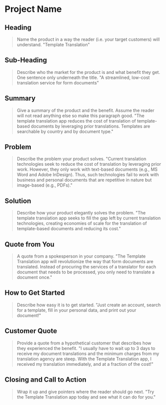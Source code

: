 # Project Name #

<!-- 
> This material was originally posted [here](http://www.quora.com/What-is-Amazons-approach-to-product-development-and-product-management). It is reproduced here for posterities sake.

There is an approach called "working backwards" that is widely used at Amazon. They work backwards from the customer, rather than starting with an idea for a product and trying to bolt customers onto it. While working backwards can be applied to any specific product decision, using this approach is especially important when developing new products or features.

For new initiatives a product manager typically starts by writing an internal press release announcing the finished product. The target audience for the press release is the new/updated product's customers, which can be retail customers or internal users of a tool or technology. Internal press releases are centered around the customer problem, how current solutions (internal or external) fail, and how the new product will blow away existing solutions.

If the benefits listed don't sound very interesting or exciting to customers, then perhaps they're not (and shouldn't be built). Instead, the product manager should keep iterating on the press release until they've come up with benefits that actually sound like benefits. Iterating on a press release is a lot less expensive than iterating on the product itself (and quicker!).

If the press release is more than a page and a half, it is probably too long. Keep it simple. 3-4 sentences for most paragraphs. Cut out the fat. Don't make it into a spec. You can accompany the press release with a FAQ that answers all of the other business or execution questions so the press release can stay focused on what the customer gets. My rule of thumb is that if the press release is hard to write, then the product is probably going to suck. Keep working at it until the outline for each paragraph flows. 

Oh, and I also like to write press-releases in what I call "Oprah-speak" for mainstream consumer products. Imagine you're sitting on Oprah's couch and have just explained the product to her, and then you listen as she explains it to her audience. That's "Oprah-speak", not "Geek-speak".

Once the project moves into development, the press release can be used as a touchstone; a guiding light. The product team can ask themselves, "Are we building what is in the press release?" If they find they're spending time building things that aren't in the press release (overbuilding), they need to ask themselves why. This keeps product development focused on achieving the customer benefits and not building extraneous stuff that takes longer to build, takes resources to maintain, and doesn't provide real customer benefit (at least not enough to warrant inclusion in the press release).
 -->
 
## Heading ##
  > Name the product in a way the reader (i.e. your target customers) will understand.
  "Template Translation"

## Sub-Heading ##
  > Describe who the market for the product is and what benefit they get. One sentence only underneath the title.
  "A streamlined, low-cost translation service for form documents"

## Summary ##
  > Give a summary of the product and the benefit. Assume the reader will not read anything else so make this paragraph good.
  "The template translation app reduces the cost of translation of template-based documents by leveraging prior translations. Templates are searchable by country and by document type."

## Problem ##
  > Describe the problem your product solves.
   "Current translation technologies seek to reduce the cost of translation by leveraging prior work. However, they only work with text-based documents (e.g., MS Word and Adobe InDesign). Thus, such technologies fail to work with business and personal documents that are repetitive in nature but image-based (e.g., PDFs)."

## Solution ##
  > Describe how your product elegantly solves the problem.
   "The template translation app seeks to fill the gap left by current translation technologies, creating economies of scale for the translation of template-based documents and reducing its cost."

## Quote from You ##
  > A quote from a spokesperson in your company.
  "The Template Translation app will revolutionize the way that form documents are translated. Instead of procuring the services of a translator for each document that needs to be processed, you only need to translate a document once."

## How to Get Started ##
  > Describe how easy it is to get started.
  "Just create an account, search for a template, fill in your personal data, and print out your document!"

## Customer Quote ##
  > Provide a quote from a hypothetical customer that describes how they experienced the benefit.
  "I usually have to wait up to 3 days to receive my document translations and the minimum charges from my translation agency are steep. With the Template Translation app, I received my translation immediately, and at a fraction of the cost!"

## Closing and Call to Action ##
  > Wrap it up and give pointers where the reader should go next.
  "Try the Template Translation app today and see what it can do for you."
